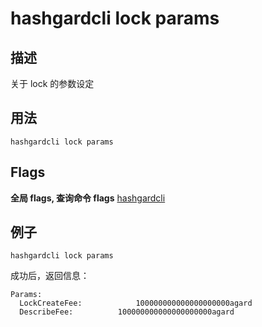 # hashgardcli lock params

## 描述
关于 lock 的参数设定

## 用法


```shell
hashgardcli lock params
```
## Flags
**全局 flags, 查询命令 flags** [hashgardcli](../README.md)

## 例子

```shell
hashgardcli lock params
```

成功后，返回信息：

```shell
Params:
  LockCreateFee:			100000000000000000000agard
  DescribeFee:			100000000000000000000agard
```
